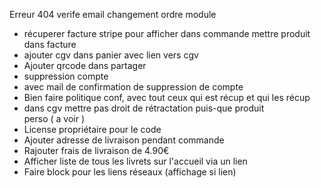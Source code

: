 Erreur 404 verife email
changement ordre module
- récuperer facture stripe pour afficher dans commande
mettre produit dans facture
- ajouter cgv dans panier avec lien vers cgv
- Ajouter qrcode dans partager
- suppression compte
- avec mail de confirmation de suppression de compte
- Bien faire politique conf, avec tout ceux qui est récup et qui les récup
- dans cgv mettre pas droit de rétractation puis-que produit perso ( a voir )
- License propriétaire pour le code
- Ajouter adresse de livraison pendant commande
- Rajouter frais de livraison de 4.90€
- Afficher liste de tous les livrets sur l'accueil via un lien
- Faire block pour les liens réseaux (affichage si lien)
